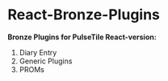 # React-Bronze-Plugins

**Bronze Plugins for PulseTile React-version:**
1) Diary Entry
2) Generic Plugins
3) PROMs
